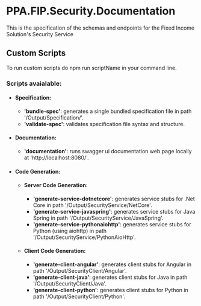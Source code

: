 # PPA.FIP.Security.Documentation
This is the specification of the schemas and endpoints for the Fixed Income Solution's Security Service
 
## Custom Scripts
To run custom scripts do npm run scriptName in your command line.
 
### Scripts avaialable:
 
* #### Specification:
    * **'bundle-spec'**: generates a single bundled specification file in path '/Output/Specification/'.
    * **'validate-spec'**: validates specification file syntax and structure.
 
* #### Documentation:
    * **'documentation'**: runs swagger ui documentation web page locally at 'http://localhost:8080/'.
 
* #### Code Generation:
    * #### Server Code Generation:
        * **'generate-service-dotnetcore'**: generates service stubs for .Net Core in path '/Output/SecurityService/NetCore'.
        * **'generate-service-javaspring'**: generates service stubs for Java Spring in path '/Output/SecurityService/JavaSpring'.
        * **'generate-service-pythonaiohttp'**: generates service stubs for Python (using aiohttp) in path '/Output/SecurityService/PythonAioHttp'.
    * #### Client Code Generation:
        * **'generate-client-angular'**: generates client stubs for Angular in path '/Output/SecurityClient/Angular'.
        * **'generate-client-java'**: generates client stubs for Java in path '/Output/SecurityClient/Java'.
        * **'generate-client-python'**: generates client stubs for Python in path '/Output/SecurityClient/Python'.